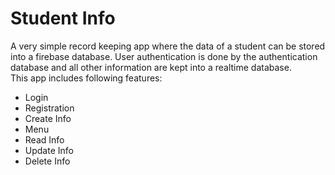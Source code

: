# Student Info
A very simple record keeping app where the data of a student can be stored into a firebase database. User authentication is done by the authentication database and all other information are kept into a realtime database.<br>
This app includes following features:
<ul>
  <li>Login</li>
  <li>Registration</li>
  <li>Create Info</li>
  <li>Menu</li>
  <li>Read Info</li>
  <li>Update Info</li>
  <li>Delete Info</li>
</ul>
